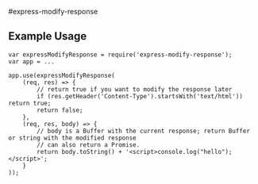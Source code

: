 #express-modify-response

## Example Usage

    var expressModifyResponse = require('express-modify-response');
    var app = ...

    app.use(expressModifyResponse(
        (req, res) => {
            // return true if you want to modify the response later
            if (res.getHeader('Content-Type').startsWith('text/html')) return true;
            return false;
        },
        (req, res, body) => {
            // body is a Buffer with the current response; return Buffer or string with the modified response
            // can also return a Promise.
            return body.toString() + '<script>console.log("hello");</script>';
        }
    ));

